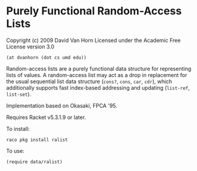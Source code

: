 Purely Functional Random-Access Lists
=====================================

Copyright (c) 2009 David Van Horn
Licensed under the Academic Free License version 3.0

`(at dvanhorn (dot cs umd edu))`

Random-access lists are a purely functional data structure for
representing lists of values. A random-access list may act as a drop
in replacement for the usual sequential list data structure (`cons?`,
`cons`, `car`, `cdr`), which additionally supports fast index-based
addressing and updating (`list-ref`, `list-set`).

Implementation based on Okasaki, FPCA '95.

Requires Racket v5.3.1.9 or later.

To install:

```
raco pkg install ralist
```
To use:

```
(require data/ralist)
```
